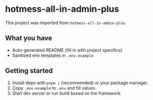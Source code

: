 # hotmess-all-in-admin-plus

This project was imported from `hotmess-all-in-admin-plus`.

## What you have
- Auto-generated README (fill in with project specifics)
- Sanitized env templates in `.env.example`

## Getting started
1. Install deps with `pnpm i` (recommended) or your package manager.
2. Copy `.env.example` to `.env` and fill values.
3. Start dev server or run build based on the framework.
